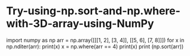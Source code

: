 # Try-using-np.sort-and-np.where-with-3D-array-using-NumPy
import numpy as np  arr = np.array([[[1, 2], [3, 4]], [[5, 6], [7, 8]]])  for x in np.nditer(arr):   print(x)   x = np.where(arr == 4)  print(x)  print (np.sort(arr))
